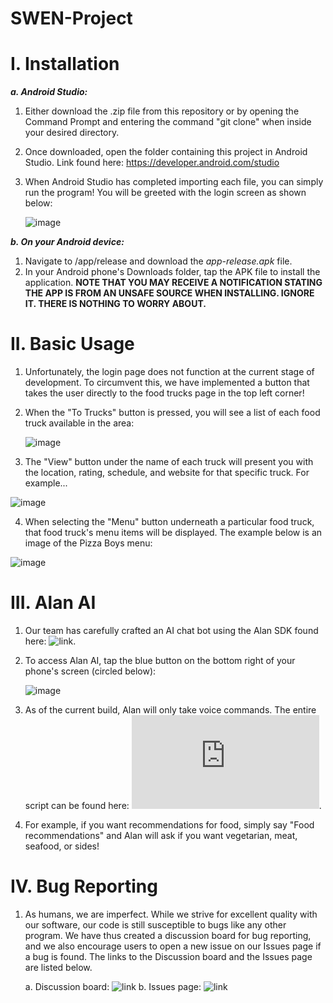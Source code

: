 # SWEN-Project

# I. Installation
***a. Android Studio:***
1. Either download the .zip file from this repository or by opening the Command Prompt and entering the command "git clone" when inside your desired directory.
2. Once downloaded, open the folder containing this project in Android Studio. Link found here: https://developer.android.com/studio
3. When Android Studio has completed importing each file, you can simply run the program! You will be greeted with the login screen as shown below:


   ![image](https://github.com/Arctic-Bird/SWEN-Project/assets/64817522/d8e26723-f43c-4c80-b041-001946e16fd3)






***b. On your Android device:***
1. Navigate to /app/release and download the *app-release.apk* file.
2. In your Android phone's Downloads folder, tap the APK file to install the application.
   **NOTE THAT YOU MAY RECEIVE A NOTIFICATION STATING THE APP IS FROM AN UNSAFE SOURCE WHEN INSTALLING. IGNORE IT. THERE IS NOTHING TO WORRY ABOUT.**



   

# II. Basic Usage
1. Unfortunately, the login page does not function at the current stage of development. To circumvent this, we have implemented a button that takes the user directly to the food trucks page in the top left corner!
2. When the "To Trucks" button is pressed, you will see a list of each food truck available in the area:

   ![image](https://github.com/Arctic-Bird/SWEN-Project/assets/64817522/484558d6-be0b-4ff0-993e-964cd680aedb)

3. The "View" button under the name of each truck will present you with the location, rating, schedule, and website for that specific truck. For example...

![image](https://github.com/Arctic-Bird/SWEN-Project/assets/64817522/d295717f-1744-4a25-b73a-f94cae1cf2b5)


4. When selecting the "Menu" button underneath a particular food truck, that food truck's menu items will be displayed. The example below is an image of the Pizza Boys menu:
   
![image](https://github.com/Arctic-Bird/SWEN-Project/assets/64817522/f7f58251-4a8d-4b01-8b11-c7631208b770)


# III. Alan AI
1. Our team has carefully crafted an AI chat bot using the Alan SDK found here: ![link](https://alan.app/docs/client-api/android/android-api/).

2. To access Alan AI, tap the blue button on the bottom right of your phone's screen (circled below):
   
   ![image](https://github.com/Arctic-Bird/SWEN-Project/assets/64817522/16b23ccb-eb34-476a-a666-df5e7f3ec657)

3. As of the current build, Alan will only take voice commands. The entire script can be found here: ![link](https://github.com/Arctic-Bird/SWEN-Project/blob/main/TU_Food_Trucks_Alan_Script.txt).

4. For example, if you want recommendations for food, simply say "Food recommendations" and Alan will ask if you want vegetarian, meat, seafood, or sides!


# IV. Bug Reporting
1. As humans, we are imperfect. While we strive for excellent quality with our software, our code is still susceptible to bugs like any other program. We have thus created a discussion board for bug reporting, and we also encourage users to open a new issue on our Issues page if a bug is found. The links to the Discussion board and the Issues page are listed below.

   a. Discussion board: ![link](https://github.com/Arctic-Bird/SWEN-Project/discussions/1)
   b. Issues page: ![link](https://github.com/Arctic-Bird/SWEN-Project/issues)


